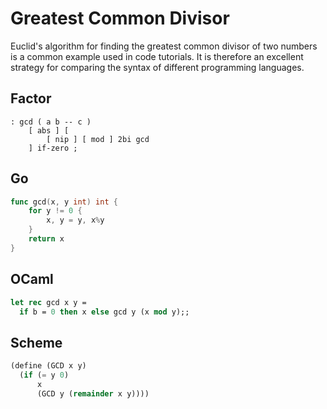 # Greatest Common Divisor

Euclid's algorithm for finding the greatest common divisor of two numbers
is a common example used in code tutorials. It is therefore an excellent
strategy for comparing the syntax of different programming languages.

## Factor

```factor
: gcd ( a b -- c )
    [ abs ] [
        [ nip ] [ mod ] 2bi gcd
    ] if-zero ;
```

## Go

```go
func gcd(x, y int) int {
    for y != 0 {
        x, y = y, x%y
    }
    return x
}
```

## OCaml

```ocaml
let rec gcd x y =
  if b = 0 then x else gcd y (x mod y);;
```

## Scheme

```scheme
(define (GCD x y)
  (if (= y 0)
      x
      (GCD y (remainder x y))))
```
